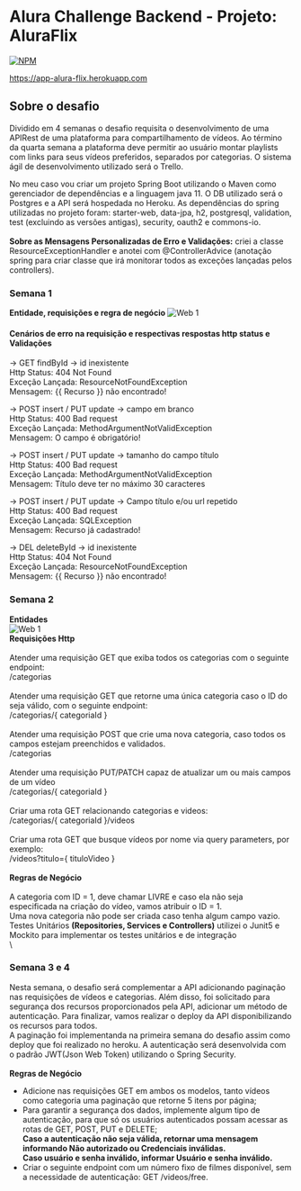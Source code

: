# Alura Challenge Backend - Projeto: AluraFlix
[![NPM](https://img.shields.io/npm/l/react)](https://github.com/nabucodonosor-java/ChallengeAluraFlix/blob/main/LICENSE)


https://app-alura-flix.herokuapp.com

## Sobre o desafio

Dividido em 4 semanas o desafio requisita o desenvolvimento de uma APIRest de uma plataforma para compartilhamento de vídeos. Ao término da quarta semana a plataforma 
deve permitir ao usuário montar playlists com links para seus vídeos preferidos, separados por categorias. O sistema ágil de desenvolvimento utilizado será o Trello.

No meu caso vou criar um projeto Spring Boot utilizando o Maven como gerenciador de dependências e a linguagem java 11. O DB utilizado será o Postgres e a API será
hospedada no Heroku. As dependências do spring utilizadas no projeto foram: starter-web, data-jpa, h2, postgresql, validation, test (excluindo as versões antigas), security, oauth2 e commons-io.\
\
**Sobre as Mensagens Personalizadas de Erro e Validações:**
criei a classe ResourceExceptionHandler e anotei com @ControllerAdvice (anotação spring para criar classe que irá monitorar todos as exceções lançadas pelos controllers).

### Semana 1

**Entidade, requisições e regra de negócio**
![Web 1](https://personal-bucket-franco.s3.sa-east-1.amazonaws.com/s1.png)

#### Cenários de erro na requisição e respectivas respostas http status e Validações

-> GET findById -> id inexistente\
Http Status: 404 Not Found\
Exceção Lançada: ResourceNotFoundException\
Mensagem: {{ Recurso }} não encontrado!

-> POST insert / PUT update -> campo em branco\
Http Status: 400 Bad request\
Exceção Lançada: MethodArgumentNotValidException\
Mensagem: O campo é obrigatório!

-> POST insert / PUT update -> tamanho do campo título\
Http Status: 400 Bad request\
Exceção Lançada: MethodArgumentNotValidException\
Mensagem: Título deve ter no máximo 30 caracteres

-> POST insert / PUT update -> Campo título e/ou url repetido\
Http Status: 400 Bad request\
Exceção Lançada: SQLException\
Mensagem: Recurso já cadastrado!

-> DEL deleteById -> id inexistente\
Http Status: 404 Not Found\
Exceção Lançada: ResourceNotFoundException\
Mensagem: {{ Recurso }} não encontrado!

### Semana 2

**Entidades**\
![Web 1](https://personal-bucket-franco.s3.sa-east-1.amazonaws.com/s2.png)\
**Requisições Http**
\
\
Atender uma requisição GET que exiba todos os categorias com o seguinte endpoint:\
/categorias\
\
Atender uma requisição GET que retorne uma única categoria caso o ID do seja válido, com o seguinte endpoint:\
/categorias/{ categoriaId }\
\
Atender uma requisição POST que crie uma nova categoria, caso todos os campos estejam preenchidos e validados.\
/categorias\
\
Atender uma requisição PUT/PATCH capaz de atualizar um ou mais campos de um vídeo\
/categorias/{ categoriaId }\
\
Criar uma rota GET relacionando categorias e videos:\
/categorias/{ categoriaId }/videos\
\
Criar uma rota GET que busque vídeos por nome via query parameters, por exemplo:\
/videos?titulo={ tituloVideo }\
\
**Regras de Negócio**\
\
A categoria com ID = 1, deve chamar LIVRE e caso ela não seja especificada na criação do vídeo, vamos atribuir o ID = 1.\
Uma nova categoria não pode ser criada caso tenha algum campo vazio.\
Testes Unitários **(Repositories, Services e Controllers)** utilizei o Junit5 e Mockito para implementar os testes unitários e de integração\
\

### Semana 3 e 4

Nesta semana, o desafio será complementar a API adicionando paginação nas requisições de vídeos e categorias. Além disso, foi solicitado para segurança dos recursos proporcionados pela API, adicionar um método de autenticação. Para finalizar, vamos realizar o deploy da API disponibilizando os recursos para todos.\
A paginação foi implementanda na primeira semana do desafio assim como deploy que foi realizado no heroku. A autenticação será desenvolvida com o padrão JWT(Json Web Token) utilizando o Spring Security.\
\
**Regras de Negócio**
- Adicione nas requisições GET em ambos os modelos, tanto vídeos como categoria uma paginação que retorne 5 itens por página;
- Para garantir a segurança dos dados, implemente algum tipo de autenticação, para que só os usuários autenticados possam acessar as rotas de GET, POST, PUT e DELETE;\
**Caso a autenticação não seja válida, retornar uma mensagem informando Não autorizado ou Credenciais inválidas.**\
**Caso usuário e senha inválido, informar Usuário e senha inválido.**
- Criar o seguinte endpoint com um número fixo de filmes disponível, sem a necessidade de autenticação: GET /videos/free.

